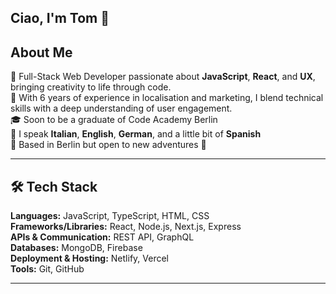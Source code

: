 ## Ciao, I'm Tom 👋

## About Me  
🎨 Full-Stack Web Developer passionate about **JavaScript**, **React**, and **UX**, bringing creativity to life through code.  
💼 With 6 years of experience in localisation and marketing, I blend technical skills with a deep understanding of user engagement.  
🎓 Soon to be a graduate of Code Academy Berlin  
💬 I speak **Italian**, **English**, **German**, and a little bit of **Spanish**  
📍 Based in Berlin but open to new adventures 🚀  

---

## 🛠️ Tech Stack  
**Languages:** JavaScript, TypeScript, HTML, CSS  
**Frameworks/Libraries:** React, Node.js, Next.js, Express  
**APIs & Communication:** REST API, GraphQL  
**Databases:** MongoDB, Firebase  
**Deployment & Hosting:** Netlify, Vercel  
**Tools:** Git, GitHub  

---

<!--
Here are some ideas to get you started:

- 🔭 I’m currently working on ...
- 🌱 I’m currently learning ...
- 👯 I’m looking to collaborate on ...
- 🤔 I’m looking for help with ...
- 💬 Ask me about ...
- 📫 How to reach me: ...
- 😄 Pronouns: ...
- ⚡ Fun fact: ...
-->
